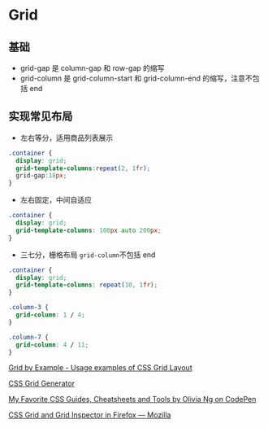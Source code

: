 # Grid
## 基础
* grid-gap 是 column-gap 和 row-gap 的缩写
* grid-column 是 grid-column-start 和 grid-column-end 的缩写，注意不包括 end

## 实现常见布局

* 左右等分，适用商品列表展示
```css
.container {
  display: grid;
  grid-template-columns:repeat(2, 1fr);
  grid-gap:18px;
}
```

* 左右固定，中间自适应
```css
.container {
  display: grid;
  grid-template-columns: 100px auto 200px;
}
```

* 三七分，栅格布局
`grid-column`不包括 end
```css
.container {
  display: grid;
  grid-template-columns: repeat(10, 1fr);
}

.column-3 {
  grid-column: 1 / 4;
}

.column-7 {
  grid-column: 4 / 11;
}
```

[Grid by Example - Usage examples of CSS Grid Layout](https://gridbyexample.com/examples/)

[CSS Grid Generator](https://cssgrid-generator.netlify.com/)

[My Favorite CSS Guides, Cheatsheets and Tools by Olivia Ng on CodePen](https://codepen.io/oliviale/post/css-guides)

[CSS Grid and Grid Inspector in Firefox — Mozilla](https://www.mozilla.org/en-US/developer/css-grid/)
